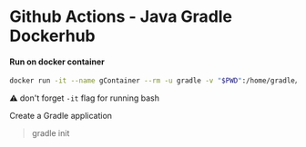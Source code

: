# Github Actions - Java Gradle Dockerhub

#### Run on docker container
```bash
docker run -it --name gContainer --rm -u gradle -v "$PWD":/home/gradle/project -w /home/gradle/project gradle /bin/bash
```

⚠️ don't forget `-it` flag for running bash

Create a Gradle application
> gradle init
